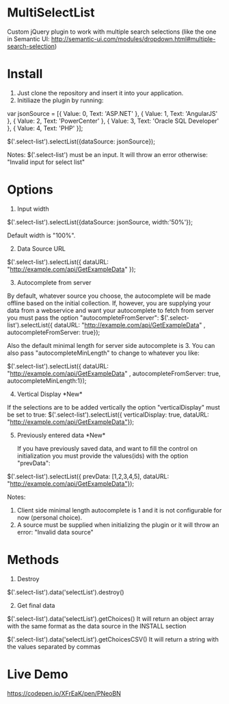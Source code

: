 # MultiSelectList

Custom jQuery plugin to work with multiple search selections (like the one in Semantic UI: http://semantic-ui.com/modules/dropdown.html#multiple-search-selection)

# Install

1. Just clone the repository and insert it into your application. 
2. Initiliaze the plugin by running: 

var jsonSource =  [{ Value: 0, Text: 'ASP.NET' }, { Value: 1, Text: 'AngularJS' }, { Value: 2, Text: 'PowerCenter' }, { Value: 3, Text: 'Oracle SQL Developer' }, { Value: 4, Text: 'PHP' }];

$('.select-list').selectList({dataSource: jsonSource});

Notes: $('.select-list') must be an input. It will throw an error otherwise: "Invalid input for select list"

# Options

1. Input width

  $('.select-list').selectList({dataSource: jsonSource, width:'50%'});
  
  Default width is "100%".

2. Data Source URL

  $('.select-list').selectList({ dataURL: "http://example.com/api/GetExampleData" });

3. Autocomplete from server

  By default, whatever source you choose, the autocomplete will be made offline based on the initial collection. If, however, you are supplying your data from a webservice and want your autocomplete to fetch from server you must pass the option "autocompleteFromServer":
  $('.select-list').selectList({ dataURL: "http://example.com/api/GetExampleData"  , autocompleteFromServer: true});

  Also the default minimal length for server side autocomplete is 3. You can also pass "autocompleteMinLength" to change to whatever you like:
  
  $('.select-list').selectList({ dataURL: "http://example.com/api/GetExampleData"  , autocompleteFromServer: true, autocompleteMinLength:1});

4. Vertical Display \*New\*
  
  If the selections are to be added vertically the option "verticalDisplay" must be set to true:
  $('.select-list').selectList({ verticalDisplay: true, dataURL: "http://example.com/api/GetExampleData"});

5. Previously entered data \*New\*

   If you have previously saved data, and want to fill the control on initialization you must provide the values(ids) with the option "prevData":
  
  $('.select-list').selectList({ prevData: [1,2,3,4,5], dataURL: "http://example.com/api/GetExampleData"});

  
Notes: 
  1. Client side minimal length autocomplete is 1 and it is not configurable for now (personal choice).
  2. A source must be supplied when initializing the plugin or it will throw an error: "Invalid data source"

# Methods

1. Destroy

  $('.select-list').data('selectList').destroy()

2. Get final data

  $('.select-list').data('selectList').getChoices()
  It will return an object array with the same format as the data source in the INSTALL section

  $('.select-list').data('selectList').getChoicesCSV()
  It will return a string with the values separated by commas

# Live Demo

https://codepen.io/XFrEaK/pen/PNeoBN

